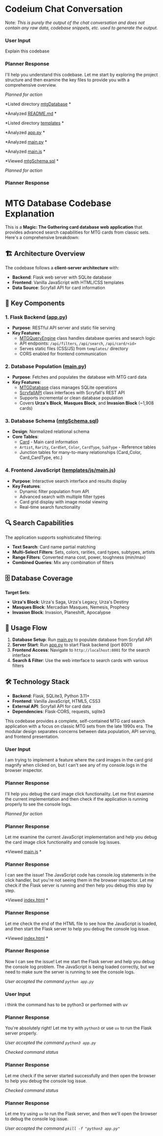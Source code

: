 # Codeium Chat Conversation

  Note: _This is purely the output of the chat conversation and does not contain any raw data, codebase snippets, etc. used to generate the output._

  ### User Input

Explain this codebase

### Planner Response

I'll help you understand this codebase. Let me start by exploring the project structure and then examine the key files to provide you with a comprehensive overview.

*Planned for action*

*Listed directory [mtgDatabase](file:///Users/jankmajesty/Desktop/mtgDatabase) *

*Analyzed [README.md](file:///Users/jankmajesty/Desktop/mtgDatabase/README.md) *

*Listed directory [templates](file:///Users/jankmajesty/Desktop/mtgDatabase/templates) *

*Analyzed [app.py](file:///Users/jankmajesty/Desktop/mtgDatabase/app.py) *

*Analyzed [main.py](file:///Users/jankmajesty/Desktop/mtgDatabase/main.py) *

*Analyzed [main.js](file:///Users/jankmajesty/Desktop/mtgDatabase/templates/js/main.js) *

*Viewed [mtgSchema.sql](file:///Users/jankmajesty/Desktop/mtgDatabase/mtgSchema.sql) *

*Planned for action*

### Planner Response

# MTG Database Codebase Explanation

This is a **Magic: The Gathering card database web application** that provides advanced search capabilities for MTG cards from classic sets. Here's a comprehensive breakdown:

## 🏗️ **Architecture Overview**

The codebase follows a **client-server architecture** with:
- **Backend**: Flask web server with SQLite database
- **Frontend**: Vanilla JavaScript with HTML/CSS templates
- **Data Source**: Scryfall API for card information

## 📁 **Key Components**

### **1. Flask Backend ([app.py](cci:7://file:///Users/jankmajesty/Desktop/mtgDatabase/app.py:0:0-0:0))**
- **Purpose**: RESTful API server and static file serving
- **Key Features**:
  - [MTGQueryEngine](cci:2://file:///Users/jankmajesty/Desktop/mtgDatabase/app.py:10:0-294:13) class handles database queries and search logic
  - API endpoints: `/api/filters`, `/api/search`, `/api/card/<id>`
  - Serves static files (CSS/JS) from `templates/` directory
  - CORS enabled for frontend communication

### **2. Database Population ([main.py](cci:7://file:///Users/jankmajesty/Desktop/mtgDatabase/main.py:0:0-0:0))**
- **Purpose**: Fetches and populates the database with MTG card data
- **Key Features**:
  - [MTGDatabase](cci:2://file:///Users/jankmajesty/Desktop/mtgDatabase/main.py:8:0-294:22) class manages SQLite operations
  - [ScryfallAPI](cci:2://file:///Users/jankmajesty/Desktop/mtgDatabase/main.py:296:0-405:20) class interfaces with Scryfall's REST API
  - Supports incremental or clean database population
  - Covers **Urza's Block**, **Masques Block**, and **Invasion Block** (~1,908 cards)

### **3. Database Schema ([mtgSchema.sql](cci:7://file:///Users/jankmajesty/Desktop/mtgDatabase/mtgSchema.sql:0:0-0:0))**
- **Design**: Normalized relational schema
- **Core Tables**:
  - [Card](cci:1://file:///Users/jankmajesty/Desktop/mtgDatabase/templates/js/main.js:98:0-144:1) - Main card information
  - `Artist`, `Rarity`, `CardSet`, `Color`, `CardType`, `SubType` - Reference tables
  - Junction tables for many-to-many relationships (Card_Color, Card_CardType, etc.)

### **4. Frontend JavaScript ([templates/js/main.js](cci:7://file:///Users/jankmajesty/Desktop/mtgDatabase/templates/js/main.js:0:0-0:0))**
- **Purpose**: Interactive search interface and results display
- **Key Features**:
  - Dynamic filter population from API
  - Advanced search with multiple filter types
  - Card grid display with image modal viewing
  - Real-time search functionality

## 🔍 **Search Capabilities**

The application supports sophisticated filtering:

- **Text Search**: Card name partial matching
- **Multi-Select Filters**: Sets, colors, rarities, card types, subtypes, artists
- **Range Filters**: Converted mana cost, power, toughness (min/max)
- **Combined Queries**: Mix any combination of filters

## 🗄️ **Database Coverage**

**Target Sets**:
- **Urza's Block**: Urza's Saga, Urza's Legacy, Urza's Destiny
- **Masques Block**: Mercadian Masques, Nemesis, Prophecy
- **Invasion Block**: Invasion, Planeshift, Apocalypse

## 🚀 **Usage Flow**

1. **Database Setup**: Run [main.py](cci:7://file:///Users/jankmajesty/Desktop/mtgDatabase/main.py:0:0-0:0) to populate database from Scryfall API
2. **Server Start**: Run [app.py](cci:7://file:///Users/jankmajesty/Desktop/mtgDatabase/app.py:0:0-0:0) to start Flask backend (port 8001)
3. **Frontend Access**: Navigate to `http://localhost:8001` for the search interface
4. **Search & Filter**: Use the web interface to search cards with various filters

## 🛠️ **Technology Stack**

- **Backend**: Flask, SQLite3, Python 3.11+
- **Frontend**: Vanilla JavaScript, HTML5, CSS3
- **External API**: Scryfall API for card data
- **Dependencies**: Flask-CORS, requests, sqlite3

This codebase provides a complete, self-contained MTG card search application with a focus on classic MTG sets from the late 1990s era. The modular design separates concerns between data population, API serving, and frontend presentation.

### User Input

I am trying to implement a feature where the card images in the card grid magnify when clicked on, but I can't see any of my console.logs in the browser inspector.

### Planner Response

I'll help you debug the card image click functionality. Let me first examine the current implementation and then check if the application is running properly to see the console logs.

*Planned for action*

### Planner Response

Let me examine the current JavaScript implementation and help you debug the card image click functionality and console log issues.

*Viewed [main.js](file:///Users/jankmajesty/Desktop/mtgDatabase/templates/js/main.js) *

### Planner Response

I can see the issue! The JavaScript code has console.log statements in the click handler, but you're not seeing them in the browser inspector. Let me check if the Flask server is running and then help you debug this step by step.

*Viewed [index.html](file:///Users/jankmajesty/Desktop/mtgDatabase/templates/index.html) *

### Planner Response

Let me check the end of the HTML file to see how the JavaScript is loaded, and then start the Flask server to help you debug the console log issue.

*Viewed [index.html](file:///Users/jankmajesty/Desktop/mtgDatabase/templates/index.html) *

### Planner Response

Now I can see the issue! Let me start the Flask server and help you debug the console log problem. The JavaScript is being loaded correctly, but we need to make sure the server is running to see the console logs.

*User accepted the command `python app.py`*

### User Input

i think the command has to be python3 or performed with uv

### Planner Response

You're absolutely right! Let me try with `python3` or use `uv` to run the Flask server properly.

*User accepted the command `python3 app.py`*

*Checked command status*

### Planner Response

Let me check if the server started successfully and then open the browser to help you debug the console log issue.

*Checked command status*

### Planner Response

Let me try using `uv` to run the Flask server, and then we'll open the browser to debug the console log issue.

*User accepted the command `pkill -f "python3 app.py"`*